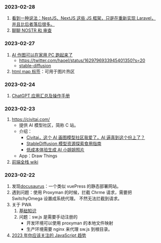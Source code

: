 ### 2023-02-28

1. [看到一种说法：NestJS、NextJS 这些 JS 框架，只是在重新实现 Laravel，并且比后者落后很多。](https://twitter.com/ruanyf/status/1630227971209584642)
2. [聊聊 NOSTR 和 审查](https://coolshell.cn/articles/22367.html)

### 2023-02-27

1.  [AI 作图可以在家用 PC 跑起来了](https://twitter.com/turingou/status/1629870230460850178?s=20)
    - https://twitter.com/haoel/status/1629796933945401350?s=20
    - [stable-diffusion](https://github.com/CompVis/stable-diffusion)
2.  [html map 标签](https://developer.mozilla.org/zh-CN/docs/Web/HTML/Element/map)：可用于图片热区

### 2023-02-24

1. [ChatGPT 应用汇总及操作手册](https://www.mojidoc.com/05dbc-uvhdkr22fjazlowmiihngdoxvq-00b)

### 2023-02-23

1. https://civitai.com/
   - 提供 AI 模型社区，简称 C 站。
   - 介绍：
     - [Civitai，这个 AI 画图模型社区我爱了，AI 逼真到这个份上了？](https://www.i3zh.com/21657.html)
     - [StableDiffusion 模型资源探索食用指南](https://zhuanlan.zhihu.com/p/597504900)
     - [低成本体验生成 AI 小姐姐照片](https://medium.com/@croath/%E4%BD%8E%E6%88%90%E6%9C%AC%E4%BD%93%E9%AA%8C%E7%94%9F%E6%88%90-ai-%E5%B0%8F%E5%A7%90%E5%A7%90%E7%85%A7%E7%89%87-85ffa7c13cd7)
   - App：Draw Things
2. [前端全栈 wiki](https://github.com/8483/notes)

### 2023-02-22

1. 发现[docusaurus](https://docusaurus.io/)：一个类似 vuePress 的静态部署网站。
2. 遇到问题：使用 Proxyman 的时候，拦截 Chrme 请求，需要把 SwitchyOmega 设置成系统代理。 不然无法拦截到请求。
3. 关于 PWA
   1. [基础知识](https://lavas-project.github.io/pwa-book/chapter01/2-what-is-pwa.html)
   2. 问题：sw.js 是需要手动注册的
      - 开发环境可以使用 proxyman 的本地文件映射
      - 生产环境需要 nginx 来代理 sw.js 到根目录。
4. [2023 年你应该关注的 JavaScript 趋势](https://mp.weixin.qq.com/s/TGaW9crUrDC-l2mJOKl2Tw)
